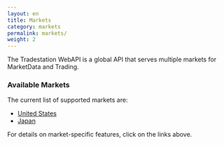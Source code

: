 ```yaml
---
layout: en
title: Markets
category: markets
permalink: markets/
weight: 2
---
```


The Tradestation WebAPI is a global API that serves multiple markets for MarketData and Trading. 

### Available Markets
The current list of supported markets are:

* [United States](../markets/us)
* [Japan](../markets/jp)

For details on market-specific features, click on the links above.
 
 
  
 
 
 
 
 
 
 
 
 
 
 
 
 
 
 
  
 
 
 